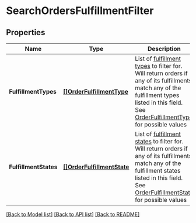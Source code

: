 # SearchOrdersFulfillmentFilter

## Properties
Name | Type | Description | Notes
------------ | ------------- | ------------- | -------------
**FulfillmentTypes** | [**[]OrderFulfillmentType**](OrderFulfillmentType.md) | List of [fulfillment types](#type-orderfulfillmenttype) to filter for. Will return orders if any of its fulfillments match any of the fulfillment types listed in this field. See [OrderFulfillmentType](#type-orderfulfillmenttype) for possible values | [optional] [default to null]
**FulfillmentStates** | [**[]OrderFulfillmentState**](OrderFulfillmentState.md) | List of [fulfillment states](#type-orderfulfillmentstate) to filter for. Will return orders if any of its fulfillments match any of the fulfillment states listed in this field. See [OrderFulfillmentState](#type-orderfulfillmentstate) for possible values | [optional] [default to null]

[[Back to Model list]](../README.md#documentation-for-models) [[Back to API list]](../README.md#documentation-for-api-endpoints) [[Back to README]](../README.md)

